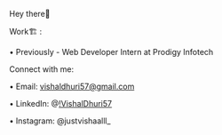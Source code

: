 Hey there👋

Work🏗️ : 

   • Previously - Web Developer Intern at Prodigy Infotech 

Connect with me: 

   • Email: vishaldhuri57@gmail.com 

   • LinkedIn: @[!VishalDhuri57](https://www.linkedin.com/in/vishal-dhuri-1a068026b)

   • Instagram: @justvishaalll_
